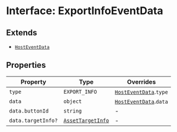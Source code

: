 # Interface: ExportInfoEventData

## Extends

- [`HostEventData`](../host-event-data/index.md)

## Properties

| Property | Type | Overrides |
| ------ | ------ | ------ |
| `type` | `EXPORT_INFO` | [`HostEventData`](../host-event-data/index.md).`type` |
| `data` | `object` | [`HostEventData`](../host-event-data/index.md).`data` |
| `data.buttonId` | `string` | - |
| `data.targetInfo?` | [`AssetTargetInfo`](../../../../types/PublishParams.types/interfaces/asset-target-info/index.md) | - |
